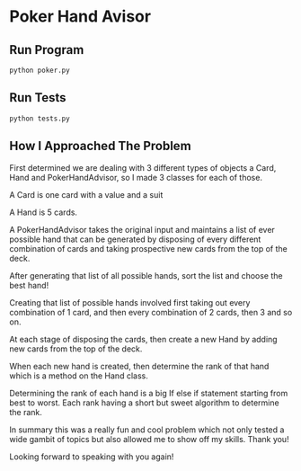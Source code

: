 # Poker Hand Avisor

## Run Program

```
python poker.py
```

## Run Tests

```
python tests.py
```

## How I Approached The Problem

First determined we are dealing with 3 different types of objects a Card, Hand and PokerHandAdvisor, so I made 3 classes for each of those.

A Card is one card with a value and a suit

A Hand is 5 cards.

A PokerHandAdvisor takes the original input and maintains a list of ever possible hand that can be generated by disposing of every different combination of cards and taking prospective new cards from the top of the deck.

After generating that list of all possible hands, sort the list and choose the best hand!

Creating that list of possible hands involved first taking out every combination of 1 card, and then every combination of 2 cards, then 3 and so on.

At each stage of disposing the cards, then create a new Hand by adding new cards from the top of the deck.

When each new hand is created, then determine the rank of that hand which is a method on the Hand class.

Determining the rank of each hand is a big If else if statement starting from best to worst. Each rank having a short but sweet algorithm to determine the rank.

In summary this was a really fun and cool problem which not only tested a wide gambit of topics but also allowed me to show off my skills. Thank you!

Looking forward to speaking with you again! 






